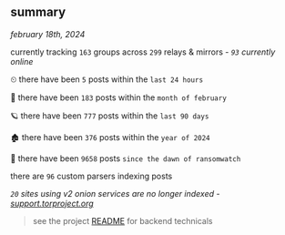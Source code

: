 
## summary
_february 18th, 2024_

currently tracking `163` groups across `299` relays & mirrors - _`93` currently online_

⏲ there have been `5` posts within the `last 24 hours`

🦈 there have been `183` posts within the `month of february`

🪐 there have been `777` posts within the `last 90 days`

🏚 there have been `376` posts within the `year of 2024`

🦕 there have been `9658` posts `since the dawn of ransomwatch`

there are `96` custom parsers indexing posts

_`20` sites using v2 onion services are no longer indexed - [support.torproject.org](https://support.torproject.org/onionservices/v2-deprecation/)_

> see the project [README](https://github.com/joshhighet/ransomwatch#ransomwatch--) for backend technicals
